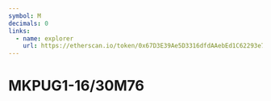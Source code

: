 ```yaml
---
symbol: M
decimals: 0
links:
  - name: explorer
    url: https://etherscan.io/token/0x67D3E39Ae5D3316dfdAAebEd1C62293e7cF19297
---
```


# MKPUG1-16/30M76
